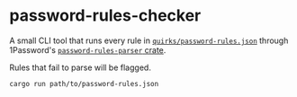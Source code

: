 # password-rules-checker

A small CLI tool that runs every rule in [`quirks/password-rules.json`](https://github.com/apple/password-manager-resources/blob/main/quirks/password-rules.json) through 1Password's [`password-rules-parser` crate](https://github.com/1Password/password-rules-parser).

Rules that fail to parse will be flagged.

```
cargo run path/to/password-rules.json
```
